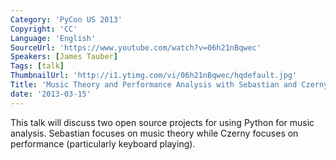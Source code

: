 ```yaml
---
Category: 'PyCon US 2013'
Copyright: 'CC'
Language: 'English'
SourceUrl: 'https://www.youtube.com/watch?v=06h21nBqwec'
Speakers: [James Tauber]
Tags: [talk]
ThumbnailUrl: 'http://i1.ytimg.com/vi/06h21nBqwec/hqdefault.jpg'
Title: 'Music Theory and Performance Analysis with Sebastian and Czerny'
date: '2013-03-15'
---
```

This talk will discuss two open source projects for using Python for music analysis. Sebastian focuses on music theory while Czerny focuses on performance (particularly keyboard playing).
